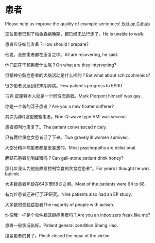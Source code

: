 # 患者

Please help us improve the quality of example sentences! [Edit on Github](https://github.com/jiyushe/jiyu-example-sentence-source/blob/main/chinese/huanzhe.md)

<p><span class="chinese">这位患者已到了帕金森病晚期，都已经无法行走了。</span><span class="english">He is unable to walk.</span></p>

<p><span class="chinese">患者应该如何准备？</span><span class="english">How should I prepare?</span></p>

<p><span class="chinese">他说，全部患者都在康复之中。</span><span class="english">All are recovering, he said.</span></p>

<p><span class="chinese">他们正在干预患者什么呢？</span><span class="english">On what are they intervening?</span></p>

<p><span class="chinese">但精神分裂症患者的大脑活动是什么样的？</span><span class="english">But what about schizophrenics?</span></p>

<p><span class="chinese">很少患者发展到终末期肾病。</span><span class="english">Few patients progress to ESRD.</span></p>

<p><span class="chinese">马克·皮蓬特本人就是一个同性恋患者。</span><span class="english">Mark Pierpont himself was gay.</span></p>

<p><span class="chinese">你是一个新的浮子患者？</span><span class="english">Are you a new floater sufferer?</span></p>

<p><span class="chinese">其次为非Q波型梗塞患者。</span><span class="english">Non-Q-wave type AMI was second.</span></p>

<p><span class="chinese">患者顺利地康复了。</span><span class="english">The patient convalesced nicely.</span></p>

<p><span class="chinese">只有两位重症女患者活了下来。</span><span class="english">Two gravely ill women survived.</span></p>

<p><span class="chinese">大部分精神病患者都是爱妄想的。</span><span class="english">Most psychopaths are delusional.</span></p>

<p><span class="chinese">胆结石患者能喝蜂蜜吗？</span><span class="english">Can gall-stone patient drink honey?</span></p>

<p><span class="chinese">那几年我认为他是故意控制饮食的贪食症患者”。</span><span class="english">For years I thought he was bulimic.</span></p>

<p><span class="chinese">大多数患者年龄在64岁至68岁之间。</span><span class="english">Most of the patients were 64 to 68.</span></p>

<p><span class="chinese">有九位患者还进行了EP研究。</span><span class="english">Nine patients also had an EP study.</span></p>

<p><span class="chinese">大多数的孤独症患者</span><span class="english">The majority of people with autism.</span></p>

<p><span class="chinese">你像我一样是个收件箱洁癖症患者吗？</span><span class="english">Are you an inbox zero freak like me?</span></p>

<p><span class="chinese">患者一般状况尚好。</span><span class="english">Patient general condition Shang Hao.</span></p>

<p><span class="chinese">捏紧患者的鼻子。</span><span class="english">Pinch closed the nose of the victim.</span></p>

